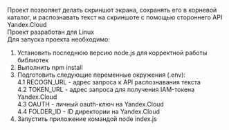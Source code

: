 Проект позволяет делать скриншот экрана, сохранять его в корневой каталог, и распознавать текст на скриншоте с помощью стороннего API Yandex.Cloud  
Проект разработан для Linux  
Для запуска проекта необходимо:  
1. Установить последнюю версию node.js для корректной работы библиотек
2. Выполнить npm install  
3. Подготовить следующие переменные окружения (.env):  
4.1 RECOGN_URL - адрес запроса к API распознавания текста  
4.2 TOKEN_URL - адрес запроса для получения IAM-токена Yandex.Cloud  
4.3 OAUTH - личный oauth-ключ на Yandex.Cloud  
4.4 FOLDER_ID - ID директории на Yandex.Cloud  
4. Запустить приложение командой node index.js
